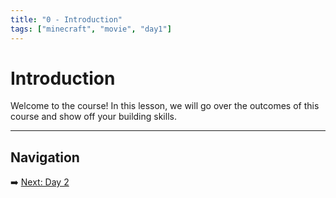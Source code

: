 ```yaml
---
title: "0 - Introduction"
tags: ["minecraft", "movie", "day1"]
---
```

# Introduction

Welcome to the course! In this lesson, we will go over the outcomes of this course and show off your building skills.

---

## Navigation

➡️ [Next: Day 2](/minecraft_movie_course/Day-2/00_movie_genre)
